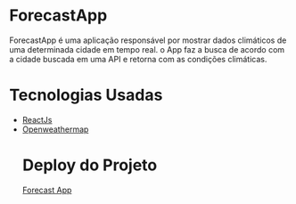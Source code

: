  # ForecastApp
 ForecastApp é uma aplicação responsável por mostrar dados climáticos de uma determinada cidade em tempo real.
 o App faz a busca de acordo com a cidade buscada em uma API e retorna com as condições climáticas.
 # Tecnologias Usadas
<ul> <li><a href="https://reactjs.org/">ReactJs</a></li>
  <li><a href="https://openweathermap.org/api">Openweathermap</a></li>
</u>




# Deploy do Projeto
<a href="https://forecast-app-nu.vercel.app/">Forecast App</a>
